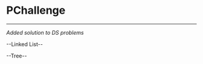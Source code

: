 # PChallenge
----------------------------------

*Added solution to DS problems*

--Linked List--

--Tree--

